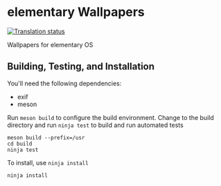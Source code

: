 # elementary Wallpapers
[![Translation status](https://l10n.elementary.io/widget/desktop/wallpapers-extra/svg-badge.svg)](https://l10n.elementary.io/engage/desktop/)

Wallpapers for elementary OS

## Building, Testing, and Installation

You'll need the following dependencies:

 - exif
 - meson

Run `meson build` to configure the build environment. Change to the build directory and run `ninja test` to build and run automated tests

    meson build --prefix=/usr
    cd build
    ninja test

To install, use `ninja install`

    ninja install
